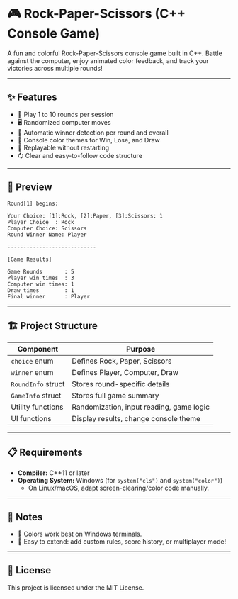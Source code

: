 # 🎮 Rock-Paper-Scissors (C++ Console Game)

A fun and colorful Rock-Paper-Scissors console game built in C++.
Battle against the computer, enjoy animated color feedback, and track your victories across multiple rounds!

---

## ✨ Features
- 🔢 Play 1 to 10 rounds per session
- 🖥️ Randomized computer moves
- 🧠 Automatic winner detection per round and overall
- 🎨 Console color themes for Win, Lose, and Draw
- 🔄 Replayable without restarting
- 🗘️ Clear and easy-to-follow code structure

---

## 📸 Preview
```
Round[1] begins:

Your Choice: [1]:Rock, [2]:Paper, [3]:Scissors: 1
Player Choice  : Rock
Computer Choice: Scissors
Round Winner Name: Player

----------------------------

[Game Results]

Game Rounds       : 5
Player win times  : 3
Computer win times: 1
Draw times        : 1
Final winner      : Player
```

---

## 🏗️ Project Structure
| Component         | Purpose                                |
|------------------|----------------------------------------|
| `choice` enum     | Defines Rock, Paper, Scissors          |
| `winner` enum     | Defines Player, Computer, Draw         |
| `RoundInfo` struct| Stores round-specific details          |
| `GameInfo` struct | Stores full game summary               |
| Utility functions | Randomization, input reading, game logic |
| UI functions      | Display results, change console theme  |

---

## 📋 Requirements
- **Compiler:** C++11 or later
- **Operating System:** Windows (for `system("cls")` and `system("color")`)
  - On Linux/macOS, adapt screen-clearing/color code manually.

---

## 📌 Notes
- 🎨 Colors work best on Windows terminals.
- 🚀 Easy to extend: add custom rules, score history, or multiplayer mode!

---

## 📄 License
This project is licensed under the MIT License.

